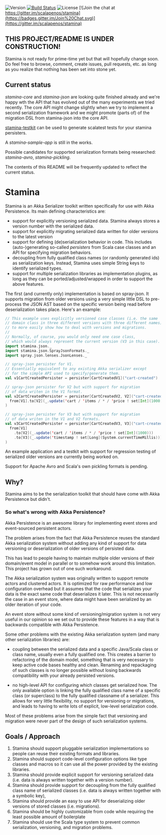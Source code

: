 ![Version](https://img.shields.io/badge/version-unreleased-orange.svg?style=flat "unreleased") [![Build Status](https://img.shields.io/travis/scalapenos/stamina.svg?style=flat)](https://travis-ci.org/scalapenos/stamina) ![License](https://img.shields.io/badge/license-MIT-blue.svg?style=flat "MIT") [![Join the chat at https://gitter.im/scalapenos/stamina](https://badges.gitter.im/Join%20Chat.svg)](https://gitter.im/scalapenos/stamina)

## THIS PROJECT/README IS UNDER CONSTRUCTION!
Stamina is not ready for prime-time yet but that will hopefully change soon. Do feel free to browse, comment, create issues, pull requests, etc. as long as you realize that nothing has been set into stone yet.

## Current status
*stamina-core* and *stamina-json* are looking quite finished already and we're happy wth the API that has evolved out of the many experiments we tried recently. The core API might change slightly when we try to implement a second serialization framework and we might promote (parts of) of the migration DSL from stamina-json into the core API.

[stamina-testkit](stamina-testkit) can be used to generate scalatest tests for your stamina persisters.

A *stamina-sample-app* is still in the works.

Possible candidates for supported serialization formats being researched: *stamina-avro*, *stamina-pickling*.

The contents of this README will be frequently updated to reflect the current status.


# Stamina
Stamina is an Akka Serializer toolkit written specifically for use with Akka
Persistence. Its main defining characteristics are:

- support for explicitly versioning serialized data. Stamina always stores a version number with the serialized data.
- support for explicitly migrating serialized data written for older versions to the latest version
- support for defining (de)serialization behavior in code. This includes (auto-)generating so-called *persisters* from Scala case classes and an API for specifying migration behaviors.
- decoupling from fully qualified class names (or randomly generated ids) as serialization keys. Instead, Stamina uses simple String keys to identify serialized types.
- support for multiple serialization libraries as implementation plugins, as long as they can be ported/adjusted/wrapped in order to support the above features.

The first (and currently only) implementation is based on spray-json. It supports migration from older versions using a very simple little DSL to pre-process the JSON AST based on the specific version being read before deserialization takes place. Here's an example:

```scala
// This example uses explicitly versioned case classes (i.e. the same
// domain class in three different versions with three different names)
// to more easily show how to deal with versions and migrations.
//
// Normally, of course, you would only need one case class,
// which would always represent the current version (V3 in this case).
import stamina.json._
import stamina.json.SprayJsonFormats._
import spray.json.lenses.JsonLenses._

// spray-json persister for V1.
// Essentially equivalent to any existing Akka serializer except
// for the simple API used to specify/generate them.
val v1CartCreatedPersister = persister[CartCreatedV1]("cart-created")

// spray-json persister for V2 but with support for migration
// of data writen in the V1 format.
val v2CartCreatedPersister = persister[CartCreatedV2, V2]("cart-created",
  from[V1].to[V2](_.update('cart / 'items / * / 'price ! set[Int](1000)))
)

// spray-json persister for V3 but with support for migration
// of data writen in the V1 and V2 formats.
val v3CartCreatedPersister = persister[CartCreatedV3, V3]("cart-created",
  from[V1]
    .to[V2](_.update('cart / 'items / * / 'price ! set[Int](1000)))
    .to[V3](_.update('timestamp ! set[Long](System.currentTimeMillis)))
)
```

An example application and a testkit with support for regression
testing of serialized older versions are currently being worked on.

Support for Apache Avro and Scala's own pickling formats is pending.


## Why?
Stamina aims to be the serialization toolkit that should have come
with Akka Persistence but didn't.

### So what's wrong with Akka Persistence?
Akka Persistence is an awesome library for implementing event
stores and event-sourced persistent actors.

The problem arises from the fact that Akka Persistence reuses the
standard Akka serialization system without adding any kind of
support for data versioning or deserialization of older versions of
persisted data.

This has lead to people having to maintain multiple older versions
of their domain/event model in parallel or to somehow work around
this limitation. This project has grown out of one such workaround.

The Akka serialization system was originally written to support remote
actors and clustered actors. It is optimized for raw performance and
low configuration overhead but it assumes that the code that
serializes your data is the exact same code that deserializes it
later. This is not necessarily the case in an event store, where data
might have been serialized by an older iteration of your code.

An event store without some kind of versioning/migration system is not
very useful in our opinion so we set out to provide these features in
a way that is backwards compatible with Akka Persistence.

Some other problems with the existing Akka serialization system
(and many other serialization libraries) are:

- coupling between the serialized data and a specific Java/Scala class
or class name, usually even a fully qualified one. This creates a
barrier to refactoring of the domain model, something that is very
necessary to keep active code bases healthy and clean. Renaming and
repackaging of such classes is no longer possible without losing
backwards compatibility with your already persisted versions.

- no high-level API for configuring which classes get serialized how.
The only available option is linking the fully qualified class name of
a specific class (or superclass) to the fully qualified classname of a
serializer. This allows for very little flexibility, no support for
versioning or migrations, and leads to having to write lots of explicit,
low-level serialization code.

Most of these problems arise from the simple fact that versioning and
migration were never part of the design of such serialization systems.


## Goals / Approach

1. Stamina should support pluggable serialization implementations so people can reuse their existing formats and libraries.
2. Stamina should support code-level configuration options like type classes and macros so it can use all the power provided by the existing libraries.
3. Stamina should provide explicit support for versioning serialized data (i.e. data is always written together with a version number).
4. Stamina should provide support for decoupling from the fully qualified class name of serialized classes (i.e. data is always written together with a symbolic key),
5. Stamina should provide an easy to use API for deserializing older versions of stored classes (i.e. migrations).
6. Stamina should be highly customizable from code while requiring the least possible amount of boilerplate
7. Stamina should use the Scala type system to prevent common serialization, versioning, and migration problems.

